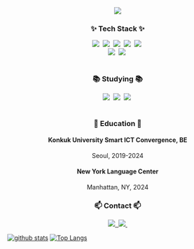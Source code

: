 <div align="center">
  <img src="https://capsule-render.vercel.app/api?type=waving&color=auto&height=300&section=header&text=Minah's%20GitHub&fontSize=90" />
</div>

<h3 align="center">✨ Tech Stack ✨</h3>
<div align="center">
  <img src="https://img.shields.io/badge/react-20232a.svg?style=for-the-badge&logo=react&logoColor=61DAFB" />&nbsp
  <img src="https://img.shields.io/badge/javascript-F7DF1E.svg?style=for-the-badge&logo=javascript&logoColor=20232a" />&nbsp
  <img src="https://img.shields.io/badge/html5-E34F26.svg?style=for-the-badge&logo=html5&logoColor=white" />&nbsp
  <img src="https://img.shields.io/badge/css3-1572B6.svg?style=for-the-badge&logo=css3&logoColor=white" />&nbsp
  <img src="https://img.shields.io/badge/tailwindcss-1daabb.svg?style=for-the-badge&logo=tailwind-css&logoColor=white" />&nbsp
</div>

<div align="center">
  <img src="https://img.shields.io/badge/iOS-0000FF.svg?style=for-the-badge&logo=iOS&logoColor=white" />&nbsp
  <img src="https://img.shields.io/badge/Swift-E34F26.svg?style=for-the-badge&logo=Swift&logoColor=white" />&nbsp
</div>

<br>

<h3 align="center">📚 Studying 📚</h3>
<div align="center">
  <img src="https://img.shields.io/badge/typescript-007ACC.svg?style=for-the-badge&logo=typescript&logoColor=white" />&nbsp
  <img src="https://img.shields.io/badge/React%20Query-FF4154?style=for-the-badge&logo=react%20query&logoColor=white" />&nbsp
  <img src="https://img.shields.io/badge/next.js-8ED500?style=for-the-badge&logo=next.js&logoColor=white" />&nbsp
</div>

<br>

<h3 align="center">📝 Education 📝</h3>
<div align="center">
  <h4>Konkuk University Smart ICT Convergence, BE</h4> <p>Seoul, 2019-2024</p>
  <h4>New York Language Center</h4> <p>Manhattan, NY, 2024 </p>
</div>


<h3 align="center">📫 Contact 📫</h3>
<div align="center">
  <a href="https://bookcord.tistory.com/">
    <img src="https://img.shields.io/badge/tistory-FE642E?style=for-the-badge&logo=tistory&logoColor=white" />&nbsp
  </a>
  <a href="mailto:leemina0815@gmail.com">
    <img
      src="https://img.shields.io/badge/leemina0815@gmail.com-D14836?style=for-the-badge&logo=gmail&logoColor=white"/>&nbsp
  </a>
</div>

[![github stats](https://github-readme-stats.vercel.app/api?username=mal0070&show_icons=true&hide_border=true)](https://github.com/mal0070)
[![Top Langs](https://github-readme-stats.vercel.app/api/top-langs/?username=mal0070&layout=compact)](https://github.com/mal0070)


